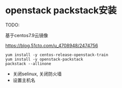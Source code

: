 # openstack packstack安装

TODO:

基于centos7.9云镜像

https://blog.51cto.com/u_4708948/2474756
```
yum install -y centos-release-openstack-train
yum install -y openstack-packstack
packstack --allinone
```

- 关闭selinux, 关闭防火墙
- 设置主机名
